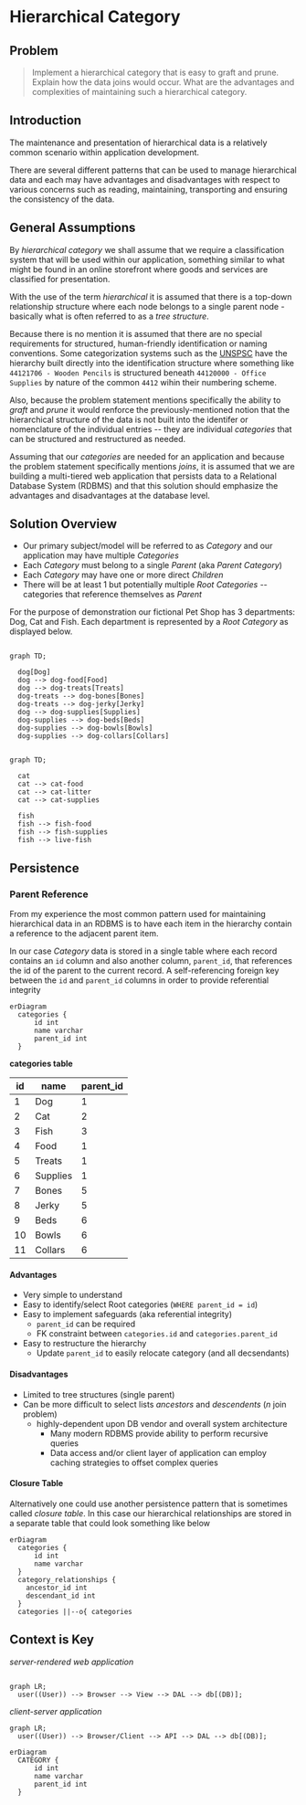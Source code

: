 # Hierarchical Category

## Problem

> Implement a hierarchical category that is easy to graft and prune. Explain how the data joins would occur. What are the advantages and complexities of maintaining such a hierarchical category.

## Introduction

The maintenance and presentation of hierarchical data is a relatively common scenario within application development.

There are several different patterns that can be used to manage hierarchical data and each may have advantages and disadvantages with respect to various concerns such as reading, maintaining, transporting and ensuring the consistency of the data.

## General Assumptions

By _hierarchical category_ we shall assume that we require a classification system that will be used within our application, something similar to what might be found in an online storefront where goods and services are classified for presentation.

With the use of the term _hierarchical_ it is assumed that there is a top-down relationship structure where each node belongs to a single parent node - basically what is often referred to as a _tree structure_.

Because there is no mention it is assumed that there are no special requirements for structured, human-friendly identification or naming conventions. Some categorization systems such as the [UNSPSC](https://en.wikipedia.org/wiki/UNSPSC) have the hierarchy built directly into the identification structure where something like `44121706 - Wooden Pencils` is structured beneath `44120000 - Office Supplies` by nature of the common `4412` wihin their numbering scheme.

Also, because the problem statement mentions specifically the ability to _graft_ and _prune_ it would renforce the previously-mentioned notion that the hierarchical structure of the data is not built into the identifer or nomenclature of the individual entries -- they are individual _categories_ that can be structured and restructured as needed.

Assuming that our _categories_ are needed for an application and because the problem statement specifically mentions _joins_, it is assumed that we are building a multi-tiered web application that persists data to a Relational Database System (RDBMS) and that this solution should emphasize the advantages and disadvantages at the database level.

## Solution Overview

- Our primary subject/model will be referred to as _Category_ and our application may have multiple _Categories_
- Each _Category_ must belong to a single _Parent_ (aka _Parent Category_)
- Each _Category_ may have one or more direct _Children_
- There will be at least 1 but potentially multiple _Root Categories_ -- categories that reference themselves as _Parent_

For the purpose of demonstration our fictional Pet Shop has 3 departments: Dog, Cat and Fish. Each department is represented by a _Root Category_ as displayed below.

```mermaid

graph TD;

  dog[Dog]
  dog --> dog-food[Food]
  dog --> dog-treats[Treats]
  dog-treats --> dog-bones[Bones]
  dog-treats --> dog-jerky[Jerky]
  dog --> dog-supplies[Supplies]
  dog-supplies --> dog-beds[Beds]
  dog-supplies --> dog-bowls[Bowls]
  dog-supplies --> dog-collars[Collars]

```

```mermaid

graph TD;

  cat
  cat --> cat-food
  cat --> cat-litter
  cat --> cat-supplies

  fish
  fish --> fish-food
  fish --> fish-supplies
  fish --> live-fish

```

## Persistence

### Parent Reference

From my experience the most common pattern used for maintaining hierarchical data in an RDBMS is to have each item in the hierarchy contain a reference to the adjacent parent item.

In our case _Category_ data is stored in a single table where each record contains an `id` column and also another column, `parent_id`, that references the id of the parent to the current record. A self-referencing foreign key between the `id` and `parent_id` columns in order to provide referential integrity

```mermaid
erDiagram
  categories {
      id int
      name varchar
      parent_id int
  }
```

**categories table**

| id  | name     | parent_id |
| --- | -------- | --------- |
| 1   | Dog      | 1         |
| 2   | Cat      | 2         |
| 3   | Fish     | 3         |
| 4   | Food     | 1         |
| 5   | Treats   | 1         |
| 6   | Supplies | 1         |
| 7   | Bones    | 5         |
| 8   | Jerky    | 5         |
| 9   | Beds     | 6         |
| 10  | Bowls    | 6         |
| 11  | Collars  | 6         |

#### Advantages

- Very simple to understand
- Easy to identify/select Root categories (`WHERE parent_id = id`)
- Easy to implement safeguards (aka referential integrity)
  - `parent_id` can be required
  - FK constraint between `categories.id` and `categories.parent_id`
- Easy to restructure the hierarchy
  - Update `parent_id` to easily relocate category (and all decsendants)

#### Disadvantages

- Limited to tree structures (single parent)
- Can be more difficult to select lists _ancestors_ and _descendents_ (_n_ join problem)
  - highly-dependent upon DB vendor and overall system architecture
    - Many modern RDBMS provide ability to perform recursive queries
    - Data access and/or client layer of application can employ caching strategies to offset complex queries

#### Closure Table

Alternatively one could use another persistence pattern that is sometimes called _closure table_. In this case our hierarchical relationships are stored in a separate table that could look something like below

```mermaid
erDiagram
  categories {
      id int
      name varchar
  }
  category_relationships {
    ancestor_id int
    descendant_id int
  }
  categories ||--o{ categories
```

## Context is Key

_server-rendered web application_

```mermaid

graph LR;
  user((User)) --> Browser --> View --> DAL --> db[(DB)];

```

_client-server application_

```mermaid
graph LR;
  user((User)) --> Browser/Client --> API --> DAL --> db[(DB)];
```

```mermaid
erDiagram
  CATEGORY {
      id int
      name varchar
      parent_id int
  }
```
